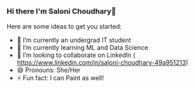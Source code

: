 ### Hi there I'm Saloni Choudhary👋

Here are some ideas to get you started:

- 🔭 I’m currently an undergrad IT student
- 🌱 I’m currently learning ML and Data Science
- 👯 I’m looking to collaborate on LinkedIn ( https://www.linkedin.com/in/saloni-choudhary-49a951213)
- 😄 Pronouns: She/Her
- ⚡ Fun fact:  I can Paint as well!
